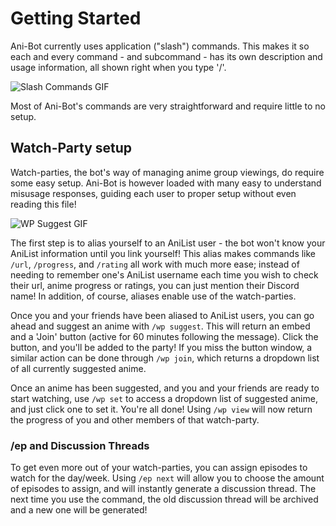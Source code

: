 # Getting Started

Ani-Bot currently uses application ("slash") commands. This makes it so each and every command - and subcommand - has its own description and usage information, all shown right when you type '/'.

![Slash Commands GIF](https://i.imgur.com/zTt6gyb.gif)

Most of Ani-Bot's commands are very straightforward and require little to no setup.

## Watch-Party setup

Watch-parties, the bot's way of managing anime group viewings, do require some easy setup. Ani-Bot is however loaded with many easy to understand misusage responses, guiding each user to proper setup without even reading this file!

![WP Suggest GIF](https://i.imgur.com/3Yj9OJf.gif)

The first step is to alias yourself to an AniList user - the bot won't know your AniList information until you link yourself! This alias makes commands like `/url`, `/progress`, and `/rating` all work with much more ease; instead of needing to remember one's AniList username each time you wish to check their url, anime progress or ratings, you can just mention their Discord name! In addition, of course, aliases enable use of the watch-parties.

Once you and your friends have been aliased to AniList users, you can go ahead and suggest an anime with `/wp suggest`. This will return an embed and a 'Join' button (active for 60 minutes following the message). Click the button, and you'll be added to the party! If you miss the button window, a similar action can be done through `/wp join`, which returns a dropdown list of all currently suggested anime.

Once an anime has been suggested, and you and your friends are ready to start watching, use `/wp set` to access a dropdown list of suggested anime, and just click one to set it. You're all done! Using `/wp view` will now return the progress of you and other members of that watch-party.

### /ep and Discussion Threads

To get even more out of your watch-parties, you can assign episodes to watch for the day/week. Using `/ep next` will allow you to choose the amount of episodes to assign, and will instantly generate a discussion thread. The next time you use the command, the old discussion thread will be archived and a new one will be generated!
